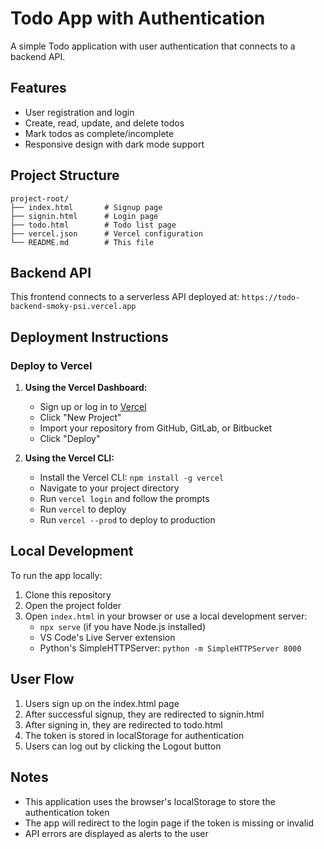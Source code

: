 # Todo App with Authentication

A simple Todo application with user authentication that connects to a backend API.

## Features

- User registration and login
- Create, read, update, and delete todos
- Mark todos as complete/incomplete
- Responsive design with dark mode support

## Project Structure

```
project-root/
├── index.html       # Signup page
├── signin.html      # Login page
├── todo.html        # Todo list page
├── vercel.json      # Vercel configuration
└── README.md        # This file
```

## Backend API

This frontend connects to a serverless API deployed at:
`https://todo-backend-smoky-psi.vercel.app`

## Deployment Instructions

### Deploy to Vercel

1. **Using the Vercel Dashboard:**
   - Sign up or log in to [Vercel](https://vercel.com)
   - Click "New Project"
   - Import your repository from GitHub, GitLab, or Bitbucket
   - Click "Deploy"

2. **Using the Vercel CLI:**
   - Install the Vercel CLI: `npm install -g vercel`
   - Navigate to your project directory
   - Run `vercel login` and follow the prompts
   - Run `vercel` to deploy
   - Run `vercel --prod` to deploy to production

## Local Development

To run the app locally:

1. Clone this repository
2. Open the project folder
3. Open `index.html` in your browser or use a local development server:
   - `npx serve` (if you have Node.js installed)
   - VS Code's Live Server extension
   - Python's SimpleHTTPServer: `python -m SimpleHTTPServer 8000`

## User Flow

1. Users sign up on the index.html page
2. After successful signup, they are redirected to signin.html
3. After signing in, they are redirected to todo.html
4. The token is stored in localStorage for authentication
5. Users can log out by clicking the Logout button

## Notes

- This application uses the browser's localStorage to store the authentication token
- The app will redirect to the login page if the token is missing or invalid
- API errors are displayed as alerts to the user